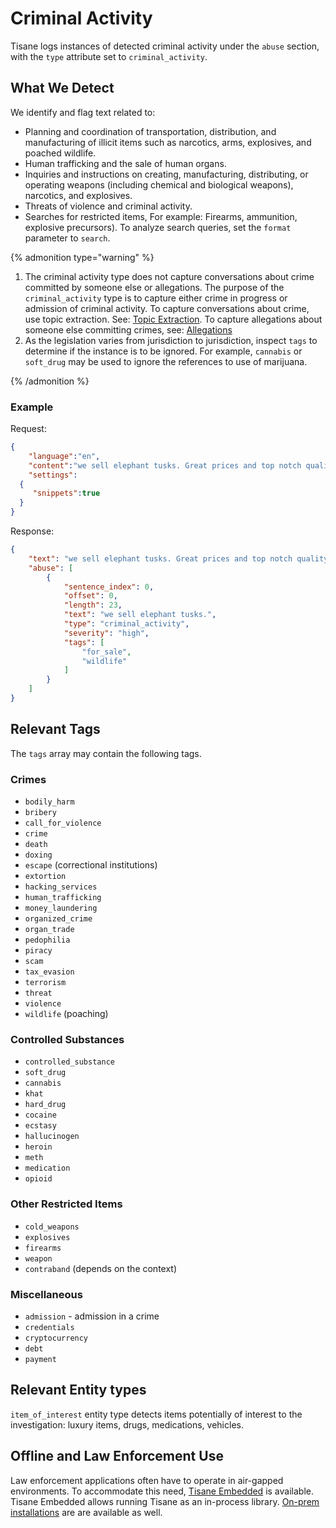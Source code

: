 # Criminal Activity

Tisane logs instances of detected criminal activity under the `abuse` section, with the `type` attribute set to `criminal_activity`. 

## What We Detect

We identify and flag text related to:

- Planning and coordination of transportation, distribution, and manufacturing of illicit items such as narcotics, arms, explosives, and poached wildlife.
- Human trafficking and the sale of human organs.
- Inquiries and instructions on creating, manufacturing, distributing, or operating weapons (including chemical and biological weapons), narcotics, and explosives.
- Threats of violence and criminal activity.
- Searches for restricted items, For example: Firearms, ammunition, explosive precursors). To analyze search queries, set the `format` parameter to `search`.

{% admonition type="warning" %}

1. The criminal activity type does not capture conversations about crime committed by someone else or allegations. The purpose of the `criminal_activity` type is to capture either crime in progress or admission of criminal activity. To capture conversations about crime, use topic extraction. See: [Topic Extraction](../features/topics.md). To capture allegations about someone else committing crimes, see: [Allegations](./allegation.md)
2. As the legislation varies from jurisdiction to jurisdiction, inspect `tags` to determine if the instance is to be ignored. For example, `cannabis` or `soft_drug` may be used to ignore the references to use of marijuana.

{% /admonition %}

### Example

Request:

```json
{
	"language":"en",
	"content":"we sell elephant tusks. Great prices and top notch quality!", 
	"settings": 
  {
	 "snippets":true
  }
}
```

Response:
```json
{
	"text": "we sell elephant tusks. Great prices and top notch quality!",
	"abuse": [
		{
			"sentence_index": 0,
			"offset": 0,
			"length": 23,
			"text": "we sell elephant tusks.",
			"type": "criminal_activity",
			"severity": "high",
			"tags": [
				"for_sale",
				"wildlife"
			]
		}
	]
}
```

## Relevant Tags

The `tags` array may contain the following tags.

### Crimes

* `bodily_harm`
* `bribery`
* `call_for_violence`
* `crime`
* `death`
* `doxing`
* `escape` (correctional institutions)
* `extortion`
* `hacking_services`
* `human_trafficking`
* `money_laundering`
* `organized_crime`
* `organ_trade`
* `pedophilia`
* `piracy`
* `scam`
* `tax_evasion`
* `terrorism`
* `threat`
* `violence`
* `wildlife` (poaching)

### Controlled Substances

* `controlled_substance`
* `soft_drug`
* `cannabis`
* `khat`
* `hard_drug`
* `cocaine`
* `ecstasy`
* `hallucinogen`
* `heroin`
* `meth`
* `medication`
* `opioid`

### Other Restricted Items

* `cold_weapons`
* `explosives`
* `firearms`
* `weapon`
* `contraband` (depends on the context)

### Miscellaneous

* `admission` - admission in a crime
* `credentials`
* `cryptocurrency`
* `debt`
* `payment`

## Relevant Entity types

`item_of_interest` entity type detects items potentially of interest to the investigation: luxury items, drugs, medications, vehicles.

## Offline and Law Enforcement Use

Law enforcement applications often have to operate in air-gapped environments. To accommodate this need, [Tisane Embedded](../../sdks/index.md) is available. Tisane Embedded allows running Tisane as an in-process library. [On-prem installations](/guides/deployment/onprem) are are available as well. 


